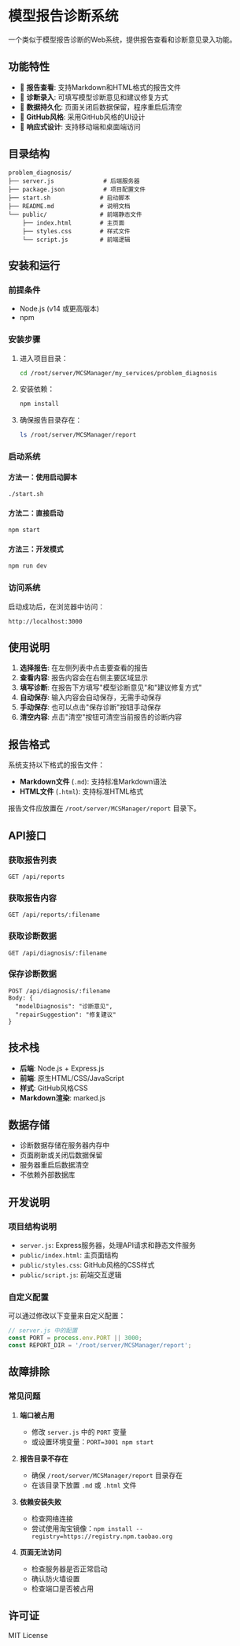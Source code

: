 # 模型报告诊断系统

一个类似于模型报告诊断的Web系统，提供报告查看和诊断意见录入功能。

## 功能特性

- 📄 **报告查看**: 支持Markdown和HTML格式的报告文件
- 📝 **诊断录入**: 可填写模型诊断意见和建议修复方式
- 💾 **数据持久化**: 页面关闭后数据保留，程序重启后清空
- 🎨 **GitHub风格**: 采用GitHub风格的UI设计
- 📱 **响应式设计**: 支持移动端和桌面端访问

## 目录结构

```
problem_diagnosis/
├── server.js              # 后端服务器
├── package.json           # 项目配置文件
├── start.sh              # 启动脚本
├── README.md             # 说明文档
└── public/               # 前端静态文件
    ├── index.html        # 主页面
    ├── styles.css        # 样式文件
    └── script.js         # 前端逻辑
```

## 安装和运行

### 前提条件

- Node.js (v14 或更高版本)
- npm

### 安装步骤

1. 进入项目目录：
   ```bash
   cd /root/server/MCSManager/my_services/problem_diagnosis
   ```

2. 安装依赖：
   ```bash
   npm install
   ```

3. 确保报告目录存在：
   ```bash
   ls /root/server/MCSManager/report
   ```

### 启动系统

#### 方法一：使用启动脚本
```bash
./start.sh
```

#### 方法二：直接启动
```bash
npm start
```

#### 方法三：开发模式
```bash
npm run dev
```

### 访问系统

启动成功后，在浏览器中访问：
```
http://localhost:3000
```

## 使用说明

1. **选择报告**: 在左侧列表中点击要查看的报告
2. **查看内容**: 报告内容会在右侧主要区域显示
3. **填写诊断**: 在报告下方填写"模型诊断意见"和"建议修复方式"
4. **自动保存**: 输入内容会自动保存，无需手动保存
5. **手动保存**: 也可以点击"保存诊断"按钮手动保存
6. **清空内容**: 点击"清空"按钮可清空当前报告的诊断内容

## 报告格式

系统支持以下格式的报告文件：

- **Markdown文件** (`.md`): 支持标准Markdown语法
- **HTML文件** (`.html`): 支持标准HTML格式

报告文件应放置在 `/root/server/MCSManager/report` 目录下。

## API接口

### 获取报告列表
```
GET /api/reports
```

### 获取报告内容
```
GET /api/reports/:filename
```

### 获取诊断数据
```
GET /api/diagnosis/:filename
```

### 保存诊断数据
```
POST /api/diagnosis/:filename
Body: {
  "modelDiagnosis": "诊断意见",
  "repairSuggestion": "修复建议"
}
```

## 技术栈

- **后端**: Node.js + Express.js
- **前端**: 原生HTML/CSS/JavaScript
- **样式**: GitHub风格CSS
- **Markdown渲染**: marked.js

## 数据存储

- 诊断数据存储在服务器内存中
- 页面刷新或关闭后数据保留
- 服务器重启后数据清空
- 不依赖外部数据库

## 开发说明

### 项目结构说明

- `server.js`: Express服务器，处理API请求和静态文件服务
- `public/index.html`: 主页面结构
- `public/styles.css`: GitHub风格的CSS样式
- `public/script.js`: 前端交互逻辑

### 自定义配置

可以通过修改以下变量来自定义配置：

```javascript
// server.js 中的配置
const PORT = process.env.PORT || 3000;
const REPORT_DIR = '/root/server/MCSManager/report';
```

## 故障排除

### 常见问题

1. **端口被占用**
   - 修改 `server.js` 中的 `PORT` 变量
   - 或设置环境变量：`PORT=3001 npm start`

2. **报告目录不存在**
   - 确保 `/root/server/MCSManager/report` 目录存在
   - 在该目录下放置 `.md` 或 `.html` 文件

3. **依赖安装失败**
   - 检查网络连接
   - 尝试使用淘宝镜像：`npm install --registry=https://registry.npm.taobao.org`

4. **页面无法访问**
   - 检查服务器是否正常启动
   - 确认防火墙设置
   - 检查端口是否被占用

## 许可证

MIT License
